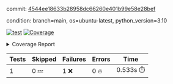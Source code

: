 commit: [4544ee18633b28958dc66260e401b99e58e28bef](https://github.com/rcmdnk/python-template/tree/4544ee18633b28958dc66260e401b99e58e28bef)

condition: branch=main, os=ubuntu-latest, python_version=3.10

[![test](https://github.com/rcmdnk/python-template/actions/workflows/test.yml/badge.svg)](https://github.com/rcmdnk/python-template/actions/runs/5153483144)
<a href="https://github.com/rcmdnk/python-template/blob/4544ee18633b28958dc66260e401b99e58e28bef/README.md"><img alt="Coverage" src="https://img.shields.io/badge/Coverage-100%25-brightgreen.svg" /></a><details><summary>Coverage Report </summary><table><tr><th>File</th><th>Stmts</th><th>Miss</th><th>Cover</th></tr><tbody><tr><td><b>TOTAL</b></td><td><b>1</b></td><td><b>0</b></td><td><b>100%</b></td></tr></tbody></table></details>

| Tests | Skipped | Failures | Errors | Time |
| ----- | ------- | -------- | -------- | ------------------ |
| 1 | 0 :zzz: | 1 :x: | 0 :fire: | 0.533s :stopwatch: |

